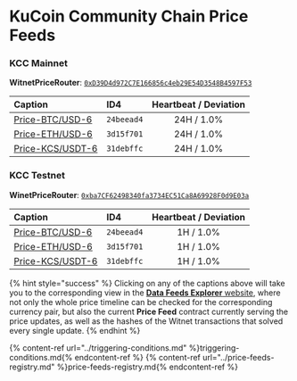 # KuCoin Community Chain Price Feeds

### KCC Mainnet

**WitnetPriceRouter**: [`0xD39D4d972C7E166856c4eb29E54D3548B4597F53`](https://scan.kcc.io/address/0xD39D4d972C7E166856c4eb29E54D3548B4597F53/read-contract)

| **Caption** | **ID4** | **Heartbeat / Deviation**
| :- | :- | :-: 
| [Price-BTC/USD-6](https://feeds.witnet.io/feeds/kcc-mainnet_btc-usd_6) | `24beead4` | 24H / 1.0% 
| [Price-ETH/USD-6](https://feeds.witnet.io/feeds/kcc-mainnet_eth-usd_6) | `3d15f701` | 24H / 1.0% 
| [Price-KCS/USDT-6](https://feeds.witnet.io/feeds/kcc-mainnet_kcs-usdt_6) | `31debffc` | 24H / 1.0% 

### KCC Testnet

**WinetPriceRouter**: [`0xba7CF62498340fa3734EC51Ca8A69928F0d9E03a`](https://scan-testnet.kcc.network/address/0xba7CF62498340fa3734EC51Ca8A69928F0d9E03a/read-contract)

| **Caption** | **ID4** | **Heartbeat / Deviation** 
| :- | :- | :-: 
| [Price-BTC/USD-6](https://feeds.witnet.io/feeds/kcc-testnet_btc-usd_6) | `24beead4` | 1H / 1.0% 
| [Price-ETH/USD-6](https://feeds.witnet.io/feeds/kcc-testnet_eth-usd_6) | `3d15f701` | 1H / 1.0% 
| [Price-KCS/USDT-6](https://feeds.witnet.io/feeds/kcc-testnet_kcs-usdt_6) | `31debffc` | 1H / 1.0% 

{% hint style="success" %}
Clicking on any of the captions above will take you to the corresponding view in the [**Data Feeds Explorer** website](https://feeds.witnet.io), where not only the whole price timeline can be checked for the corresponding currency pair, but also the current **Price Feed** contract currently serving the price updates, as well as the hashes of the Witnet transactions that solved every single update. 
{% endhint %}

{% content-ref url="../triggering-conditions.md" %}triggering-conditions.md{% endcontent-ref %}
{% content-ref url="../price-feeds-registry.md" %}price-feeds-registry.md{% endcontent-ref %}
